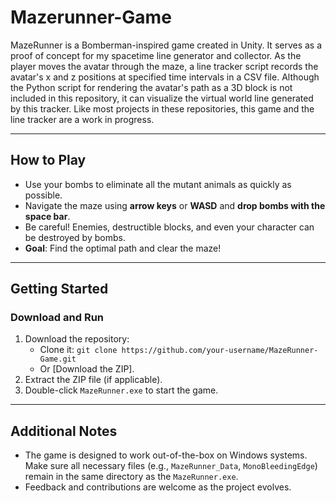 # Mazerunner-Game

MazeRunner is a Bomberman-inspired game created in Unity. It serves as a proof of concept for my spacetime line generator and collector. As the player moves the avatar through the maze, a line tracker script records the avatar's x and z positions at specified time intervals in a CSV file. 
Although the Python script for rendering the avatar's path as a 3D block is not included in this repository, it can visualize the virtual world line generated by this tracker. Like most projects in these repositories, this game and the line tracker are a work in progress.

---

## How to Play
- Use your bombs to eliminate all the mutant animals as quickly as possible.
- Navigate the maze using **arrow keys** or **WASD** and **drop bombs with the space bar**.
- Be careful! Enemies, destructible blocks, and even your character can be destroyed by bombs.
- **Goal**: Find the optimal path and clear the maze!

---

## Getting Started

### **Download and Run**
1. Download the repository:
   - Clone it: `git clone https://github.com/your-username/MazeRunner-Game.git`
   - Or [Download the ZIP].
2. Extract the ZIP file (if applicable).
3. Double-click `MazeRunner.exe` to start the game.

---

## Additional Notes

- The game is designed to work out-of-the-box on Windows systems. Make sure all necessary files (e.g., `MazeRunner_Data`, `MonoBleedingEdge`) remain in the same directory as the `MazeRunner.exe`.
- Feedback and contributions are welcome as the project evolves.
